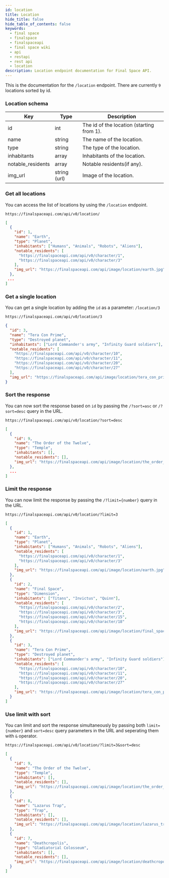 ```yaml
---
id: location
title: Location
hide_title: false
hide_table_of_contents: false
keywords:
  - final space
  - finalspace
  - finalspaceapi
  - final space wiki
  - api
  - restapi
  - rest api
  - location
description: Location endpoint documentation for Final Space API.
---
```

 
This is the documentation for the `/location` endpoint. There are currently `9` locations sorted by id.

### Location schema


| Key               | Type         | Description                               |
| ----------------- | ------------ | ----------------------------------------- |
| id                | int          | The id of the location (starting from 1). |
| name              | string       | The name of the location.                 |
| type              | string       | The type of the location.                 |
| inhabitants       | array        | Inhabitants of the location.              |
| notable_residents | array        | Notable residents(if any).                |
| img_url           | string (url) | Image of the location.                    |

### Get all locations

You can access the list of locations by using the `/location` endpoint.

```
https://finalspaceapi.com/api/v0/location/
```

```json
[
  {
    "id": 1,
    "name": "Earth",
    "type": "Planet", 
    "inhabitants": ["Humans", "Animals", "Robots", "Aliens"],
    "notable_residents": [
      "https://finalspaceapi.com/api/v0/character/1",
      "https://finalspaceapi.com/api/v0/character/3"
    ],
    "img_url": "https://finalspaceapi.com/api/image/location/earth.jpg"
  },
 ...
]
```

### Get a single location

You can get a single location by adding the `id` as a parameter: `/location/3`

```
https://finalspaceapi.com/api/v0/location/3
```

```json
{
  "id": 3,
  "name": "Tera Con Prime",
  "type": "Destroyed planet", 
  "inhabitants": ["Lord Commander's army", "Infinity Guard soldiers"],
  "notable_residents": [
    "https://finalspaceapi.com/api/v0/character/10",
    "https://finalspaceapi.com/api/v0/character/11",
    "https://finalspaceapi.com/api/v0/character/20",
    "https://finalspaceapi.com/api/v0/character/27"
  ],
  "img_url": "https://finalspaceapi.com/api/image/location/tera_con_prime.jpg"
}
```

### Sort the response

You can now sort the response based on `id` by passing the `/?sort=asc` or `/?sort=desc` query in the URL.

```
https://finalspaceapi.com/api/v0/location/?sort=desc
```

```json
[
  {
    "id": 9,
    "name": "The Order of the Twelve",
    "type": "Temple", 
    "inhabitants": [],
    "notable_residents": [],
    "img_url": "https://finalspaceapi.com/api/image/location/the_order_of_the_twelve.jpg" 
  },
  ...
]
```

### Limit the response

You can now limit the response by passing the `/?limit={number}` query in the URL.

```
https://finalspaceapi.com/api/v0/location/?limit=3
```

```json
[
  {
    "id": 1,
    "name": "Earth",
    "type": "Planet", 
    "inhabitants": ["Humans", "Animals", "Robots", "Aliens"],
    "notable_residents": [
      "https://finalspaceapi.com/api/v0/character/1",
      "https://finalspaceapi.com/api/v0/character/3"
    ],
    "img_url": "https://finalspaceapi.com/api/image/location/earth.jpg" 
  },
  {
    "id": 2,
    "name": "Final Space",
    "type": "Dimension", 
    "inhabitants": ["Titans", "Invictus", "Quinn"],
    "notable_residents": [
      "https://finalspaceapi.com/api/v0/character/2",
      "https://finalspaceapi.com/api/v0/character/3",
      "https://finalspaceapi.com/api/v0/character/15",
      "https://finalspaceapi.com/api/v0/character/18"
    ],
    "img_url": "https://finalspaceapi.com/api/image/location/final_space.jpg" 
  },
  {
    "id": 3,
    "name": "Tera Con Prime",
    "type": "Destroyed planet", 
    "inhabitants": ["Lord Commander's army", "Infinity Guard soldiers"],
    "notable_residents": [
      "https://finalspaceapi.com/api/v0/character/10",
      "https://finalspaceapi.com/api/v0/character/11",
      "https://finalspaceapi.com/api/v0/character/20",
      "https://finalspaceapi.com/api/v0/character/27"
    ],
    "img_url": "https://finalspaceapi.com/api/image/location/tera_con_prime.jpg" 
  }
]
```

### Use limit with sort

You can limit and sort the response simultaneously by passing both `limit={number}` and `sort=desc` query parameters in the URL and seperating them with `&` operator.

```
https://finalspaceapi.com/api/v0/location/?limit=3&sort=desc
```

```json
[
  {
    "id": 9,
    "name": "The Order of the Twelve",
    "type": "Temple", 
    "inhabitants": [],
    "notable_residents": [],
    "img_url": "https://finalspaceapi.com/api/image/location/the_order_of_the_twelve.jpg" 
  },
  {
    "id": 8,
    "name": "Lazarus Trap",
    "type": "Trap", 
    "inhabitants": [],
    "notable_residents": [],
    "img_url": "https://finalspaceapi.com/api/image/location/lazarus_trap.jpg" 
  },
  {
    "id": 7,
    "name": "Deathcropolis",
    "type": "Gladiatorial Colosseum", 
    "inhabitants": [],
    "notable_residents": [],
    "img_url": "https://finalspaceapi.com/api/image/location/deathcropolis.jpg" 
  }
]
```
